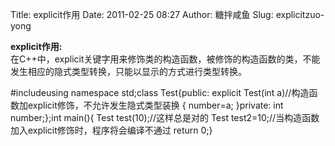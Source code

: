 Title: explicit作用
Date: 2011-02-25 08:27
Author: 糖拌咸鱼
Slug: explicitzuo-yong

**explicit作用:**  
在C++中，explicit关键字用来修饰类的构造函数，被修饰的构造函数的类，不能发生相应的隐式类型转换，只能以显示的方式进行类型转换。

</p>

<div class="cnblogs_code">

</p>
<p>
    #include<iostream>using namespace std;class Test{public:    explicit Test(int a)//构造函数加explicit修饰，不允许发生隐式类型装换    {        number=a;    }private:    int number;};int main(){    Test test(10);//这样总是对的    Test test2=10;//当构造函数加入explicit修饰时，程序将会编译不通过    return 0;}

</p>
<p>

</div>

</p>


